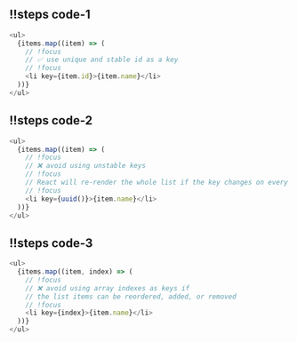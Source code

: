 ## !!steps code-1

```js ! example-1
<ul>
  {items.map((item) => (
    // !focus
    // ✅ use unique and stable id as a key
    // !focus
    <li key={item.id}>{item.name}</li>
  ))}
</ul>
```

## !!steps code-2

```js ! example-1
<ul>
  {items.map((item) => (
    // !focus
    // ❌ avoid using unstable keys
    // !focus
    // React will re-render the whole list if the key changes on every render
    // !focus
    <li key={uuid()}>{item.name}</li>
  ))}
</ul>
```

## !!steps code-3

```js ! example-1
<ul>
  {items.map((item, index) => (
    // !focus
    // ❌ avoid using array indexes as keys if
    // the list items can be reordered, added, or removed
    // !focus
    <li key={index}>{item.name}</li>
  ))}
</ul>
```
